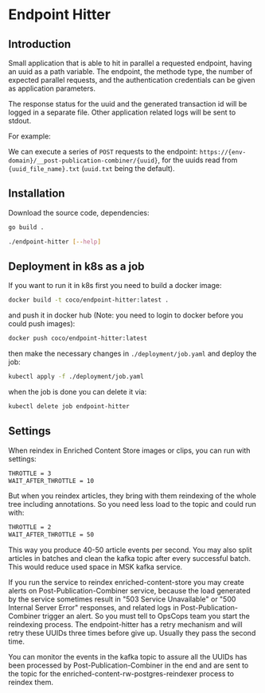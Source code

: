 # Endpoint Hitter

## Introduction

Small application that is able to hit in parallel a requested endpoint, having an uuid as a path variable.
The endpoint, the methode type, the number of expected parallel requests, and the authentication credentials can be given as application parameters.

The response status for the uuid and the generated transaction id will be logged in a separate file.
Other application related logs will be sent to stdout.

For example:

We can execute a series of `POST` requests to the endpoint: `https://{env-domain}/__post-publication-combiner/{uuid}`, for the uuids read from `{uuid_file_name}.txt` (`uuid.txt` being the default).

## Installation

Download the source code, dependencies:

```sh
go build .

./endpoint-hitter [--help]
```

## Deployment in k8s as a job

If you want to run it in k8s first you need to build a docker image:

```sh
docker build -t coco/endpoint-hitter:latest .
```

and push it in docker hub (Note: you need to login to docker before you could push images):

```sh
docker push coco/endpoint-hitter:latest
```

then make the necessary changes in `./deployment/job.yaml` and deploy the job:

```sh
kubectl apply -f ./deployment/job.yaml
```

when the job is done you can delete it via:

```sh
kubectl delete job endpoint-hitter
```

## Settings

When reindex in Enriched Content Store images or clips, you can run with settings:

```sh
THROTTLE = 3
WAIT_AFTER_THROTTLE = 10
```

But when you reindex articles, they bring with them reindexing of the whole tree including annotations.
So you need less load to the topic and could run with:

```sh
THROTTLE = 2
WAIT_AFTER_THROTTLE = 50
```

This way you produce 40-50 article events per second.
You may also split articles in batches and clean the kafka topic after every successful batch.
This would reduce used space in MSK kafka service.

If you run the service to reindex enriched-content-store you may create alerts on Post-Publication-Combiner service,
because the load generated by the service sometimes result in "503 Service Unavailable" or "500 Internal Server Error"
responses, and related logs in Post-Publication-Combiner trigger an alert. So you must tell to OpsCops team you start
the reindexing process. The endpoint-hitter has a retry mechanism and will retry these UUIDs three times before give up.
Usually they pass the second time.

You can monitor the events in the kafka topic to assure all the UUIDs has been processed by Post-Publication-Combiner
in the end and are sent to the topic for the enriched-content-rw-postgres-reindexer process to reindex them.
